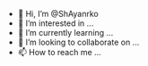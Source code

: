 - 👋 Hi, I’m @ShAyanrko
- 👀 I’m interested in ...
- 🌱 I’m currently learning ...
- 💞️ I’m looking to collaborate on ...
- 📫 How to reach me ...

<!---
ShAyanrko/ShAyanrko is a ✨ special ✨ repository because its `README.md` (this file) appears on your GitHub profile.
You can click the Preview link to take a look at your changes.
--->
